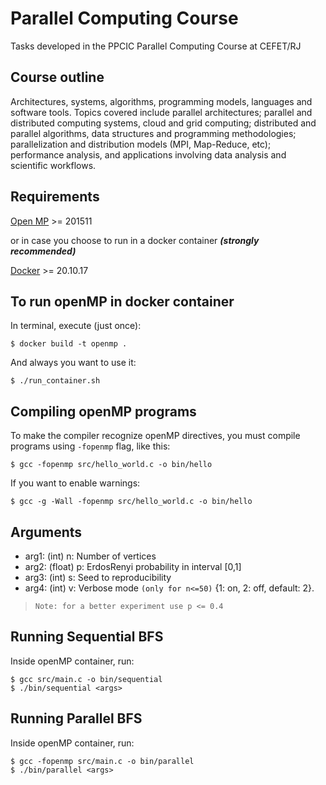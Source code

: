 # Parallel Computing Course
Tasks developed in the PPCIC Parallel Computing Course at CEFET/RJ

## Course outline
Architectures, systems, algorithms, programming models, languages and software tools. Topics covered include parallel architectures; parallel and distributed computing systems, cloud and grid computing; distributed and parallel algorithms, data structures and programming methodologies; parallelization and distribution models (MPI, Map-Reduce, etc); performance analysis, and applications involving data analysis and scientific workflows.

## Requirements
[Open MP](https://www.openmp.org/) >= 201511

or in case you choose to run in a docker container ***(strongly recommended)***

[Docker](https://www.docker.com/) >= 20.10.17

## To run openMP in docker container
In terminal, execute (just once):
```shell
$ docker build -t openmp .
```
And always you want to use it:
```shell
$ ./run_container.sh
```
## Compiling openMP programs
To make the compiler recognize openMP directives, you must compile programs using `-fopenmp` flag, like this:
```shell
$ gcc -fopenmp src/hello_world.c -o bin/hello
```
If you want to enable warnings:
```shell
$ gcc -g -Wall -fopenmp src/hello_world.c -o bin/hello
```

## Arguments
* arg1: (int) n: Number of vertices
* arg2: (float) p: ErdosRenyi probability in interval [0,1]
* arg3:  (int) s: Seed to reproducibility
* arg4:  (int) v: Verbose mode `(only for n<=50)` {1: on, 2: off, default: 2}.
> `Note: for a better experiment use p <= 0.4`

## Running Sequential BFS
Inside openMP container, run:
```shell
$ gcc src/main.c -o bin/sequential
$ ./bin/sequential <args>
```

## Running Parallel BFS
Inside openMP container, run:
```shell
$ gcc -fopenmp src/main.c -o bin/parallel
$ ./bin/parallel <args>
```
